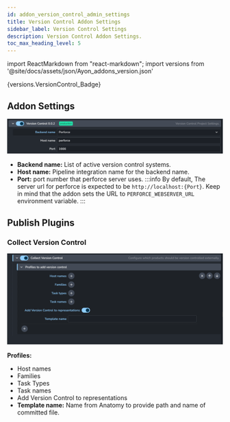 ```yaml
---
id: addon_version_control_admin_settings
title: Version Control Addon Settings
sidebar_label: Version Control Settings
description: Version Control Addon Settings.
toc_max_heading_level: 5
---
```


import ReactMarkdown from "react-markdown";
import versions from '@site/docs/assets/json/Ayon_addons_version.json'

<ReactMarkdown>
    {versions.VersionControl_Badge}
</ReactMarkdown>

## Addon Settings
![](assets/version_control/connection_settings.png)

- **Backend name:** List of active version control systems. 
- **Host name:** Pipeline integration name for the backend name.
- **Port:** port number that perforce server uses. 
  :::info
  By default, The server url for perforce is expected to be `http://localhost:{Port}`.
  Keep in mind that the addon sets the URL to `PERFORCE_WEBSERVER_URL` environment variable.
  :::

## Publish Plugins

### Collect Version Control

![](assets/version_control/collect_version_control.png)

**Profiles:**
- Host names
- Families
- Task Types
- Task names
- Add Version Control to representations
- **Template name:** Name from Anatomy to provide path and name of committed file.


